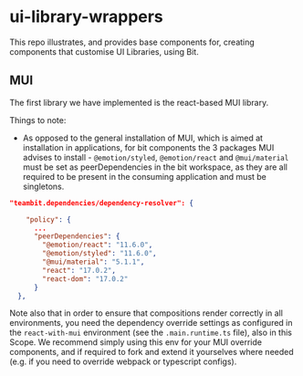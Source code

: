 # ui-library-wrappers

This repo illustrates, and provides base components for, creating components that customise UI Libraries, using Bit.

## MUI

The first library we have implemented is the react-based MUI library. 

Things to note:

- As opposed to the general installation of MUI, which is aimed at installation in applications, for bit components the 3 packages MUI advises to install - `@emotion/styled`, `@emotion/react` and `@mui/material` must be set as peerDependencies in the bit workspace, as they are all required to be present in the consuming application and must be singletons.

``` json
"teambit.dependencies/dependency-resolver": {

    "policy": {
      ...
      "peerDependencies": {
        "@emotion/react": "11.6.0",
        "@emotion/styled": "11.6.0",
        "@mui/material": "5.1.1",
        "react": "17.0.2",
        "react-dom": "17.0.2"
      }
  },
```

Note also that in order to ensure that compositions render correctly in all environments, you need the dependency override settings as configured in the `react-with-mui` environment (see the `.main.runtime.ts` file), also in this Scope. We recommend simply using this env for your MUI override components, and if required to fork and extend it yourselves where needed (e.g. if you need to override webpack or typescript configs).
